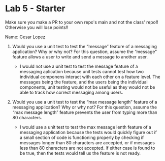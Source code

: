 # Lab 5 - Starter
Make sure you make a PR to your own repo's main and not the class' repo!! Otherwise you will lose points!!

Name: Cesar Lopez

1) Would you use a unit test to test the “message” feature of a messaging application? Why or why not? For this question, assume the “message” feature allows a user to write and send a message to another user.

   - I would not use a unit test to test the message feature of a messaging aplication because unit tests cannot test how two individual componens interact with each other on a feature level. The messages being the feature, and the users being the individual components, unit testing would not be useful as they would not be able to track how correct messaging among users.

2) Would you use a unit test to test the “max message length” feature of a messaging application? Why or why not? For this question, assume the “max message length” feature prevents the user from typing more than 80 characters.

   - I would use a unit test to test the max message lenth feature of a messaging application because the tests would quickly figure out if a small section of code is functioning properly by checking if messages longer than 80 characters are accepted, or if messages less than 80 characters are not accepted. If either case is found to be true, then the tests would tell us the feature is not ready.
